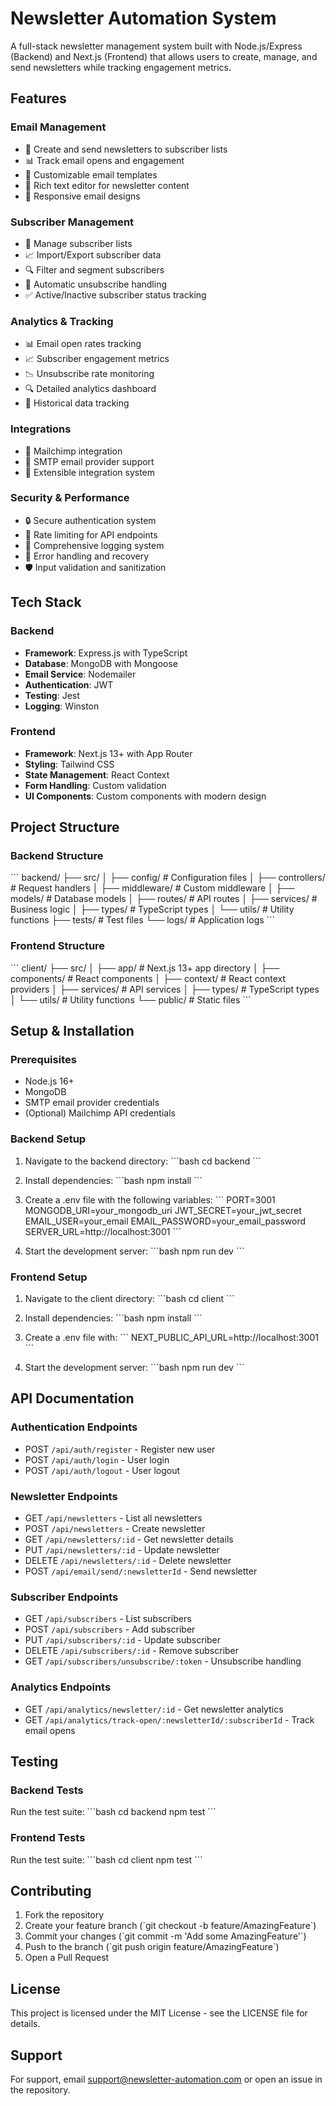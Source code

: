 # Newsletter Automation System

A full-stack newsletter management system built with Node.js/Express (Backend) and Next.js (Frontend) that allows users to create, manage, and send newsletters while tracking engagement metrics.

## Features

### Email Management
- 📧 Create and send newsletters to subscriber lists
- 📊 Track email opens and engagement
- 🔄 Customizable email templates
- 📝 Rich text editor for newsletter content
- 🎨 Responsive email designs

### Subscriber Management
- 👥 Manage subscriber lists
- 📈 Import/Export subscriber data
- 🔍 Filter and segment subscribers
- 🔄 Automatic unsubscribe handling
- ✅ Active/Inactive subscriber status tracking

### Analytics & Tracking
- 📊 Email open rates tracking
- 📈 Subscriber engagement metrics
- 📉 Unsubscribe rate monitoring
- 🔍 Detailed analytics dashboard
- 📆 Historical data tracking

### Integrations
- 🔄 Mailchimp integration
- 📧 SMTP email provider support
- 🔌 Extensible integration system

### Security & Performance
- 🔒 Secure authentication system
- 🚀 Rate limiting for API endpoints
- 📝 Comprehensive logging system
- 🔄 Error handling and recovery
- 🛡️ Input validation and sanitization

## Tech Stack

### Backend
- **Framework**: Express.js with TypeScript
- **Database**: MongoDB with Mongoose
- **Email Service**: Nodemailer
- **Authentication**: JWT
- **Testing**: Jest
- **Logging**: Winston

### Frontend
- **Framework**: Next.js 13+ with App Router
- **Styling**: Tailwind CSS
- **State Management**: React Context
- **Form Handling**: Custom validation
- **UI Components**: Custom components with modern design

## Project Structure

### Backend Structure
\`\`\`
backend/
├── src/
│   ├── config/         # Configuration files
│   ├── controllers/    # Request handlers
│   ├── middleware/     # Custom middleware
│   ├── models/        # Database models
│   ├── routes/        # API routes
│   ├── services/      # Business logic
│   ├── types/         # TypeScript types
│   └── utils/         # Utility functions
├── tests/             # Test files
└── logs/              # Application logs
\`\`\`

### Frontend Structure
\`\`\`
client/
├── src/
│   ├── app/          # Next.js 13+ app directory
│   ├── components/   # React components
│   ├── context/      # React context providers
│   ├── services/     # API services
│   ├── types/        # TypeScript types
│   └── utils/        # Utility functions
└── public/           # Static files
\`\`\`

## Setup & Installation

### Prerequisites
- Node.js 16+
- MongoDB
- SMTP email provider credentials
- (Optional) Mailchimp API credentials

### Backend Setup
1. Navigate to the backend directory:
   \`\`\`bash
   cd backend
   \`\`\`

2. Install dependencies:
   \`\`\`bash
   npm install
   \`\`\`

3. Create a .env file with the following variables:
   \`\`\`
   PORT=3001
   MONGODB_URI=your_mongodb_uri
   JWT_SECRET=your_jwt_secret
   EMAIL_USER=your_email
   EMAIL_PASSWORD=your_email_password
   SERVER_URL=http://localhost:3001
   \`\`\`

4. Start the development server:
   \`\`\`bash
   npm run dev
   \`\`\`

### Frontend Setup
1. Navigate to the client directory:
   \`\`\`bash
   cd client
   \`\`\`

2. Install dependencies:
   \`\`\`bash
   npm install
   \`\`\`

3. Create a .env file with:
   \`\`\`
   NEXT_PUBLIC_API_URL=http://localhost:3001
   \`\`\`

4. Start the development server:
   \`\`\`bash
   npm run dev
   \`\`\`

## API Documentation

### Authentication Endpoints
- POST `/api/auth/register` - Register new user
- POST `/api/auth/login` - User login
- POST `/api/auth/logout` - User logout

### Newsletter Endpoints
- GET `/api/newsletters` - List all newsletters
- POST `/api/newsletters` - Create newsletter
- GET `/api/newsletters/:id` - Get newsletter details
- PUT `/api/newsletters/:id` - Update newsletter
- DELETE `/api/newsletters/:id` - Delete newsletter
- POST `/api/email/send/:newsletterId` - Send newsletter

### Subscriber Endpoints
- GET `/api/subscribers` - List subscribers
- POST `/api/subscribers` - Add subscriber
- PUT `/api/subscribers/:id` - Update subscriber
- DELETE `/api/subscribers/:id` - Remove subscriber
- GET `/api/subscribers/unsubscribe/:token` - Unsubscribe handling

### Analytics Endpoints
- GET `/api/analytics/newsletter/:id` - Get newsletter analytics
- GET `/api/analytics/track-open/:newsletterId/:subscriberId` - Track email opens

## Testing

### Backend Tests
Run the test suite:
\`\`\`bash
cd backend
npm test
\`\`\`

### Frontend Tests
Run the test suite:
\`\`\`bash
cd client
npm test
\`\`\`

## Contributing

1. Fork the repository
2. Create your feature branch (\`git checkout -b feature/AmazingFeature\`)
3. Commit your changes (\`git commit -m 'Add some AmazingFeature'\`)
4. Push to the branch (\`git push origin feature/AmazingFeature\`)
5. Open a Pull Request

## License

This project is licensed under the MIT License - see the LICENSE file for details.

## Support

For support, email support@newsletter-automation.com or open an issue in the repository.
